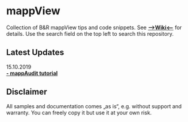 # mappView
Collection of B&R mappView tips and code snippets. See [**-->Wiki<--**](https://github.com/stephan1827/mappView/wiki) for details. Use the search field on the top left to search this repository.

## Latest Updates
15.10.2019  
[**- mappAudit tutorial**](https://github.com/br-automation-com/mappView/wiki/(Use-case)-Use-mappAudit-with-mappView)

## Disclaimer
All samples and documentation comes „as is“, e.g. without support and warranty. You can freely copy it but use it at your own risk.
